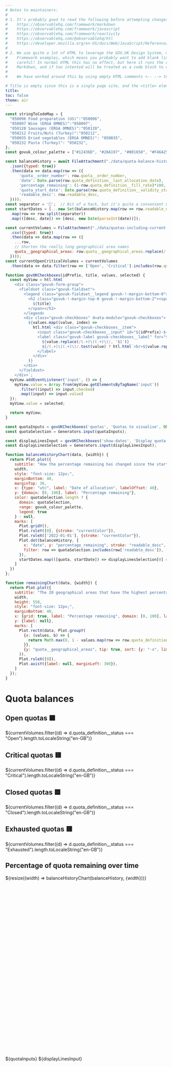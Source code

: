 ```yaml
---
# Notes to maintainers:
#
# 1. It's probably good to read the following before attempting changes:
#    https://observablehq.com/framework/markdown
#    https://observablehq.com/framework/javascript
#    https://observablehq.com/framework/reactivity
#    https://observablehq.com/@observablehq/htl
#    https://developer.mozilla.org/en-US/docs/Web/JavaScript/Reference/Global_Objects/Promise
#
# 2. We use quite a lot of HTML to leverage the GOV.UK Design System, more than most Observable
#    Framework examples, which means you probably want to add blank lines for readability. But be
#    careful! In normal HTML this has no effect, but here it runs the risk of being parsed as
#    Markdown, and if too intented will be treated as a code block to display.
#
#    We have worked around this by using empty HTML comments <-- --> to add in some whitespace.

# Title is empty since this is a single page site, and the <title> element will contain the site name
title: 
toc: false
theme: air
---
```


<!-- Constants -->
```js
const stringToCodeMap = {
  "050096 Food preparation (US)":"050096",
  "050097 Wine (ERGA OMNES)":"050097",
  "050120 Sausages (ERGA OMNES)":"050120",
  "050212 Fruits/Nuts (Turkey)":"050212",
  "050035 Dried vegetables (ERGA OMNES)": "050035",
  "050232 Pasta (Turkey)": "050232",
};
const govuk_colour_palette = ["#12436D", "#28A197", "#801650", "#F46A25", "#3D3D3D", "#A285D1"];
```

<!-- Data -->
```js
const balanceHistory = await FileAttachment("./data/quota-balance-history.json")
  .json({typed: true})
  .then(data => data.map(row => ({
      'quota__order_number': row.quota__order_number,
      'date': Date.parse(row.quota_definition__last_allocation_date),
      'percentage_remaining': (1-row.quota_definition__fill_rate)*100,
      'quota_start_date': Date.parse(row.quota_definition__validity_start_date),
      'readable_desc': row.readable_desc,
  })));
const separator = '📏';  // Bit of a hack, but it's quite a convenient way to deduplicate
const startDates = [...new Set(balanceHistory.map(row => row.readable_desc + separator + row.quota_start_date))]
  .map(row => row.split(separator))
  .map(([desc, date]) => [desc, new Date(parseInt(date))]);

const currentVolumes = FileAttachment("./data/quotas-including-current-volumes.csv")
  .csv({typed: true})
  .then(data => data.map(row => ({
    ...row,
    // Shorten the really long geographical area names
    quota__geographical_areas: row.quota__geographical_areas.replace(/.*(.\[\d+\]).*/, 'Areas subject to category $1 safeguards')
  })));
const currentOpenCriticalVolumes = currentVolumes
  .then(data => data.filter(row => ['Open', 'Critical'].includes(row.quota_definition__status)));
```

<!-- Input widgets -->
```js
function govUKCheckboxes(idPrefix, title, values, selected) {
  const myView = htl.html`
    <div class="govuk-form-group">
      <fieldset class="govuk-fieldset">
        <legend class="govuk-fieldset__legend govuk-!-margin-bottom-0">
          <h2 class="govuk-!-margin-top-0 govuk-!-margin-bottom-2"><span class="govuk-heading-s govuk-!-margin-bottom-0">
            ${title}
          </span></h2>
        </legend>
        <div class="govuk-checkboxes" d=ata-module="govuk-checkboxes">
          ${values.map((value, index) =>
            htl.html`<div class="govuk-checkboxes__item">
              <input class="govuk-checkboxes__input" id="${idPrefix}-${index}" name="${idPrefix}--${index}" type="checkbox" value="${value}" checked=${selected.includes(value)}>
              <label class="govuk-label govuk-checkboxes__label" for="${idPrefix}-${index}">
                ${value.replace(/(.+)\((.+)\)/, '$1')}
                ${/(.+)\((.+)\)/.test(value) ? htl.html`<br>${value.replace(/(.+)\((.+)\)/, '$2')}` : ``}
              </label>
            </div>`
          )}
        </div>
      </fieldset>
    </div>`;
  myView.addEventListener('input', () => {
    myView.value = Array.from(myView.getElementsByTagName('input'))
      .filter((input) => input.checked)
      .map((input) => input.value)
  });
  myView.value = selected;

  return myView;
}

const quotaInputs = govUKCheckboxes('quotas', 'Quotas to visualise', Object.keys(stringToCodeMap), [Object.keys(stringToCodeMap)[5]]);
const quotaSelection = Generators.input(quotaInputs);

const displayLinesInput = govUKCheckboxes('show-dates', 'Display quota renewal dates?', ['Show dates'], ['Show dates']);
const displayLinesSelection = Generators.input(displayLinesInput);
```

<!-- Charts -->
```js
function balanceHistoryChart(data, {width}) {
  return Plot.plot({
    subtitle: "How the percentage remaining has changed since the start of 2022 for up to six quotas. Data is available only at inconsistent intervals.",
    width,
    style: "font-size: 12px;",
    marginBottom: 40,
    marginTop: 30,
    x: {type: "utc", label: "Date of allocation", labelOffset: 40},
    y: {domain: [0, 100], label: "Percentage remaining"},
    color: quotaSelection.length ? {
      domain: quotaSelection,
      range: govuk_colour_palette,
      legend: true
    } : null,
    marks: [ 
      Plot.gridY(),
      Plot.ruleY([0], {stroke: "currentColor"}),
      Plot.ruleX(['2022-01-01'], {stroke: "currentColor"}),
      Plot.dot(balanceHistory, {
        x: "date", y: "percentage_remaining", stroke: "readable_desc", symbol:'asterisk',
        filter: row => quotaSelection.includes(row['readable_desc']),
      }),
      startDates.map(([quota, startDate]) => displayLinesSelection[0] == 'Show dates' && quotaSelection.includes(quota) ? Plot.ruleX({length: 500}, {x:startDate}) : null),
    ]
  })
};

function remainingChart(data, {width}) {
  return Plot.plot({
    subtitle: "The 20 geographical areas that have the highest percentage remaining balance of open and critical quotas.",
    width,
    height: 550,
    style: "font-size: 12px;",
    marginBottom: 40,
    x: {grid: true, label: "Percentage remaining", domain: [0, 100], labelOffset: 40},
    y: {label: null},
    marks: [
      Plot.rectX(data, Plot.groupY(
        {x: (values, b) => {
          return Math.max(0, 1 - values.map(row => row.quota_definition__balance).reduce((partialSum, a) => partialSum + a, 0) / values.map(row => row.quota_definition__initial_volume).reduce((partialSum, a) => partialSum + a, 0)) * 100
        }},
        {y: "quota__geographical_areas", tip: true, sort: {y: "-x", limit: 20}, fill: govuk_colour_palette[0]}
      )),
      Plot.ruleX([0]),
      Plot.axisY({label: null, marginLeft: 300}),
    ]
  });
}
```

<!-- HTML combining all the above -->
<div class="govuk-width-container">
  <h1 class="govuk-heading-l govuk-!-margin-top-7">Quota balances</h1>
  <div class="grid grid-cols-4">
    <div class="card">
      <h2>Open quotas 🟩</h2>
      <span class="big">${currentVolumes.filter((d) => d.quota_definition__status === "Open").length.toLocaleString("en-GB")}</span>
    </div>
    <div class="card">
      <h2>Critical quotas 🟨</h2>
      <span class="big">${currentVolumes.filter((d) => d.quota_definition__status === "Critical").length.toLocaleString("en-GB")}</span>
    </div>
    <div class="card">
      <h2>Closed quotas 🟦</h2>
      <span class="big">${currentVolumes.filter((d) => d.quota_definition__status === "Closed").length.toLocaleString("en-GB")}</span>
    </div>
    <div class="card">
      <h2>Exhausted quotas 🟥</h2>
      <span class="big">${currentVolumes.filter((d) => d.quota_definition__status === "Exhausted").length.toLocaleString("en-GB")}</span>
    </div>
  </div>
  <!-- -->
  <div class="govuk-grid-row">
    <div class="govuk-grid-column-two-thirds">
      <div class="card" style="min-height: 608px">
        <h2><span class="govuk-heading-s">Percentage of quota remaining over time</span></h2>
        ${resize((width) => balanceHistoryChart(balanceHistory, {width}))}
      </div>
    </div>
    <div class="govuk-grid-column-one-third">
      <div class="card" style="min-height: 608px">
        ${quotaInputs}
        ${displayLinesInput}
      </div>
    </div>
  <!-- -->
  </div>
  <div class="govuk-grid-row">
    <div class="govuk-grid-column-full">
      <h1 class="govuk-heading-l govuk-!-margin-top-7">Unused Quotas</h1>
      <div class="grid grid-cols-1">
        <div class="card">
          <h2><span class="govuk-heading-s">Areas with highest percentage of unused quotas</span></h2>
          ${resize((width) => remainingChart(currentOpenCriticalVolumes, {width}))}
        </div>
      </div>
    </div>
  </div>
<!-- Closes .govuk-width-container -->
</div>
